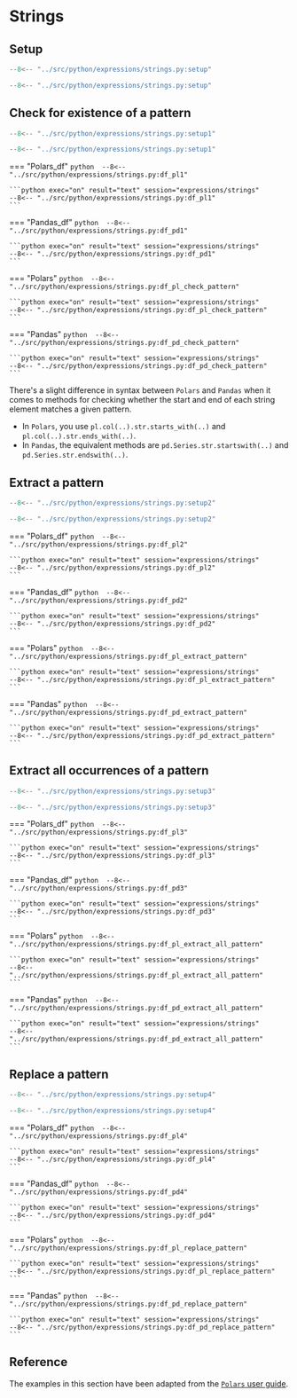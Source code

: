 # Strings

## Setup

```python 
--8<-- "../src/python/expressions/strings.py:setup"
```

```python exec="on" session="expressions/strings"
--8<-- "../src/python/expressions/strings.py:setup"
```

## Check for existence of a pattern

```python 
--8<-- "../src/python/expressions/strings.py:setup1"
```

```python exec="on" session="expressions/strings"
--8<-- "../src/python/expressions/strings.py:setup1"
```

=== "Polars_df"
    ```python 
    --8<-- "../src/python/expressions/strings.py:df_pl1"
    ```

    ```python exec="on" result="text" session="expressions/strings"
    --8<-- "../src/python/expressions/strings.py:df_pl1"
    ```

=== "Pandas_df"
    ```python 
    --8<-- "../src/python/expressions/strings.py:df_pd1"
    ```

    ```python exec="on" result="text" session="expressions/strings"
    --8<-- "../src/python/expressions/strings.py:df_pd1"
    ```


=== "Polars"
    ```python 
    --8<-- "../src/python/expressions/strings.py:df_pl_check_pattern"
    ```

    ```python exec="on" result="text" session="expressions/strings"
    --8<-- "../src/python/expressions/strings.py:df_pl_check_pattern"
    ```

=== "Pandas"
    ```python 
    --8<-- "../src/python/expressions/strings.py:df_pd_check_pattern"
    ```

    ```python exec="on" result="text" session="expressions/strings"
    --8<-- "../src/python/expressions/strings.py:df_pd_check_pattern"
    ```

There's a slight difference in syntax between `Polars` and `Pandas` when it comes to methods for checking whether the start and end of each string element matches a given pattern.

* In `Polars`, you use `pl.col(..).str.starts_with(..)` and `pl.col(..).str.ends_with(..)`.
* In `Pandas`, the equivalent methods are `pd.Series.str.startswith(..)` and `pd.Series.str.endswith(..)`.

## Extract a pattern

```python 
--8<-- "../src/python/expressions/strings.py:setup2"
```

```python exec="on" session="expressions/strings"
--8<-- "../src/python/expressions/strings.py:setup2"
```


=== "Polars_df"
    ```python 
    --8<-- "../src/python/expressions/strings.py:df_pl2"
    ```

    ```python exec="on" result="text" session="expressions/strings"
    --8<-- "../src/python/expressions/strings.py:df_pl2"
    ```

=== "Pandas_df"
    ```python 
    --8<-- "../src/python/expressions/strings.py:df_pd2"
    ```

    ```python exec="on" result="text" session="expressions/strings"
    --8<-- "../src/python/expressions/strings.py:df_pd2"
    ```

=== "Polars"
    ```python 
    --8<-- "../src/python/expressions/strings.py:df_pl_extract_pattern"
    ```

    ```python exec="on" result="text" session="expressions/strings"
    --8<-- "../src/python/expressions/strings.py:df_pl_extract_pattern"
    ```

=== "Pandas"
    ```python 
    --8<-- "../src/python/expressions/strings.py:df_pd_extract_pattern"
    ```

    ```python exec="on" result="text" session="expressions/strings"
    --8<-- "../src/python/expressions/strings.py:df_pd_extract_pattern"
    ```

## Extract all occurrences of a pattern

```python 
--8<-- "../src/python/expressions/strings.py:setup3"
```

```python exec="on" session="expressions/strings"
--8<-- "../src/python/expressions/strings.py:setup3"
```

=== "Polars_df"
    ```python 
    --8<-- "../src/python/expressions/strings.py:df_pl3"
    ```

    ```python exec="on" result="text" session="expressions/strings"
    --8<-- "../src/python/expressions/strings.py:df_pl3"
    ```

=== "Pandas_df"
    ```python 
    --8<-- "../src/python/expressions/strings.py:df_pd3"
    ```

    ```python exec="on" result="text" session="expressions/strings"
    --8<-- "../src/python/expressions/strings.py:df_pd3"
    ```


=== "Polars"
    ```python 
    --8<-- "../src/python/expressions/strings.py:df_pl_extract_all_pattern"
    ```

    ```python exec="on" result="text" session="expressions/strings"
    --8<-- "../src/python/expressions/strings.py:df_pl_extract_all_pattern"
    ```

=== "Pandas"
    ```python 
    --8<-- "../src/python/expressions/strings.py:df_pd_extract_all_pattern"
    ```

    ```python exec="on" result="text" session="expressions/strings"
    --8<-- "../src/python/expressions/strings.py:df_pd_extract_all_pattern"
    ```

## Replace a pattern

```python 
--8<-- "../src/python/expressions/strings.py:setup4"
```

```python exec="on" session="expressions/strings"
--8<-- "../src/python/expressions/strings.py:setup4"
```


=== "Polars_df"
    ```python 
    --8<-- "../src/python/expressions/strings.py:df_pl4"
    ```

    ```python exec="on" result="text" session="expressions/strings"
    --8<-- "../src/python/expressions/strings.py:df_pl4"
    ```

=== "Pandas_df"
    ```python 
    --8<-- "../src/python/expressions/strings.py:df_pd4"
    ```

    ```python exec="on" result="text" session="expressions/strings"
    --8<-- "../src/python/expressions/strings.py:df_pd4"
    ```


=== "Polars"
    ```python 
    --8<-- "../src/python/expressions/strings.py:df_pl_replace_pattern"
    ```

    ```python exec="on" result="text" session="expressions/strings"
    --8<-- "../src/python/expressions/strings.py:df_pl_replace_pattern"
    ```

=== "Pandas"
    ```python 
    --8<-- "../src/python/expressions/strings.py:df_pd_replace_pattern"
    ```

    ```python exec="on" result="text" session="expressions/strings"
    --8<-- "../src/python/expressions/strings.py:df_pd_replace_pattern"
    ```

## Reference
The examples in this section have been adapted from the [`Polars` user guide](https://pola-rs.github.io/polars/user-guide/expressions/strings/).